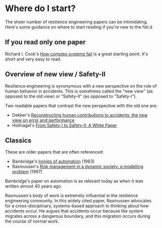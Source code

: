 # Where do I start?

The sheer number of resilience engineering papers can be intimidating. Here's
some guidance on where to start reading if you're new to the fiel.d

## If you read only one paper

Richard I. Cook's [How complex systems fail](http://web.mit.edu/2.75/resources/random/How%20Complex%20Systems%20Fail.pdf) is a great
starting point. It's short and very easy to read.

## Overview of new view / Safety-II

Resilience engineering is synonymous with a new perspective on the role of
human behavior in accidents. This is sometimes called the "new view" (as
opposed to the old view) or "Safety-II" (as opposed to "Safety-I").

Two readable papers that contrast the new perspective with the old one are:

* Dekker's [Reconstructing human contributions to accidents: the new view on error and performance](https://www.sciencedirect.com/science/article/pii/S0022437502000324)
* Hollnagel's [From Safety-I to Safety-II: A White Paper](https://www.skybrary.aero/bookshelf/books/2437.pdf)

## Classics

These are older papers that are often referenced:

* Bainbridge's [Ironies of automation](https://doi.org/10.1016/0005-1098(83)90046-8) (1983)
* Rasmussen's [Risk management in a dynamic society: a modelling problem](https://doi.org/10.1016/S0925-7535(97)00052-0) (1997)

Bainbridge's paper on automation is as relevant today as when it was written
almost 40 years ago.

Rasmussen's body of work is extremely influential in the resilience engineering
community.  In this widely cited paper, Rasmussen advocates for a cross-disciplinary,
systems-based approach to thinking about how accidents occur. He argues that
accidents occur because the system migrates across a dangerous boundary, and
this migration occurs during the course of normal work.
